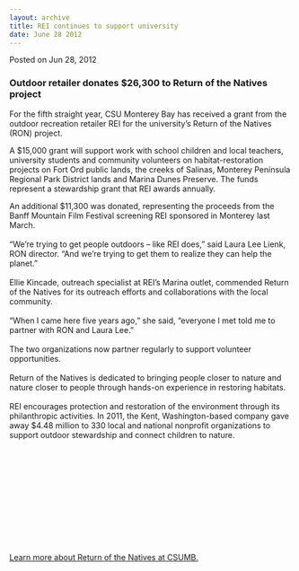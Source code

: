 ```yaml
---
layout: archive
title: REI continues to support university
date: June 28 2012
---
```





<span class="date">Posted on Jun 28, 2012    </span>
<h3>Outdoor retailer donates $26,300 to Return of the Natives
project</h3>
<p>For the fifth straight year, CSU Monterey Bay has received a
grant from the outdoor recreation retailer REI for the university&#x2019;s
Return of the Natives (RON) project.</p>
<p>A $15,000 grant will support work with school children and local
teachers, university students and community volunteers on
habitat-restoration projects on Fort Ord public lands, the creeks
of Salinas, Monterey Peninsula Regional Park District lands and
Marina Dunes Preserve. The funds represent a stewardship grant that
REI awards annually.</p>
<p>An additional $11,300 was donated, representing the proceeds
from the Banff Mountain Film Festival screening REI sponsored in
Monterey last March.<br>
<br>
&#x201C;We&#x2019;re trying to get people outdoors &#x2013; like REI does,&#x201D; said Laura
Lee Lienk, RON director. &#x201C;And we&#x2019;re trying to get them to realize
they can help the planet.&#x201D;<br>
<br>
Ellie Kincade, outreach specialist at REI&#x2019;s Marina outlet,
commended Return of the Natives for its outreach efforts and
collaborations with the local community.<br>
<br>
&#x201C;When I came here five years ago,&#x201D; she said, &#x201C;everyone I met told
me to partner with RON and Laura Lee.&#x201D;<br>
<br>
The two organizations now partner regularly to support volunteer
opportunities.<br>
<br>
Return of the Natives is dedicated to bringing people closer to
nature and nature closer to people through hands-on experience in
restoring habitats.<br>
<br>
REI encourages protection and restoration of the environment
through its philanthropic activities. In 2011, the Kent,
Washington-based company gave away $4.48 million to 330 local and
national nonprofit organizations to support outdoor stewardship and
connect children to nature.</br></br></br></br></br></br></br></br></br></br></br></br></p>
<p><a href="http://csumb.edu/ron" rel="nofollow">Learn more about
Return of the Natives at CSUMB.</a><br>
<br>
&#xA0;</br></br></p>





